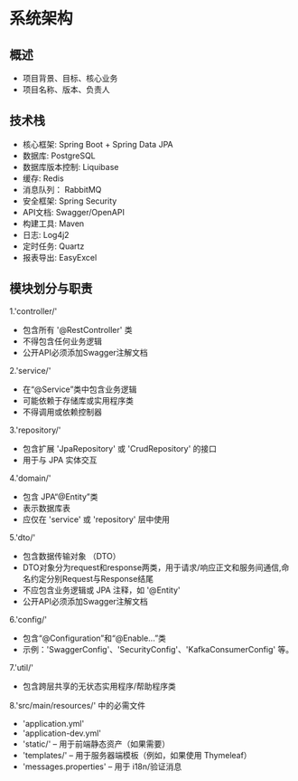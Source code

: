 # 系统架构
## 概述
- 项目背景、目标、核心业务
- 项目名称、版本、负责人

## 技术栈

- 核心框架: Spring Boot + Spring Data JPA
- 数据库: PostgreSQL
- 数据库版本控制: Liquibase
- 缓存: Redis
- 消息队列： RabbitMQ
- 安全框架: Spring Security
- API文档: Swagger/OpenAPI
- 构建工具: Maven
- 日志: Log4j2
- 定时任务: Quartz
- 报表导出: EasyExcel

## 模块划分与职责
 
1.'controller/'
- 包含所有 '@RestController' 类
- 不得包含任何业务逻辑
- 公开API必须添加Swagger注解文档

2.'service/'
- 在“@Service”类中包含业务逻辑
- 可能依赖于存储库或实用程序类
- 不得调用或依赖控制器

3.'repository/'
- 包含扩展 'JpaRepository' 或 'CrudRepository' 的接口
- 用于与 JPA 实体交互

4.'domain/'
- 包含 JPA“@Entity”类
- 表示数据库表
- 应仅在 'service' 或 'repository' 层中使用

5.'dto/'
- 包含数据传输对象 （DTO）
- DTO对象分为request和response两类，用于请求/响应正文和服务间通信,命名约定分别Request与Response结尾
- 不应包含业务逻辑或 JPA 注释，如 '@Entity'
- 公开API必须添加Swagger注解文档

6.'config/'
- 包含“@Configuration”和“@Enable...”类
- 示例：'SwaggerConfig'、'SecurityConfig'、'KafkaConsumerConfig' 等。

7.'util/'
- 包含跨层共享的无状态实用程序/帮助程序类

8.'src/main/resources/' 中的必需文件
- 'application.yml'
- 'application-dev.yml'
- 'static/' – 用于前端静态资产（如果需要）
- 'templates/' – 用于服务器端模板（例如，如果使用 Thymeleaf）
- 'messages.properties' – 用于 i18n/验证消息